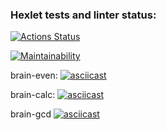 ### Hexlet tests and linter status:
[![Actions Status](https://github.com/PavelZ94/python-project-49/actions/workflows/hexlet-check.yml/badge.svg)](https://github.com/PavelZ94/python-project-49/actions)

[![Maintainability](https://api.codeclimate.com/v1/badges/663116eda1270bd6ca0b/maintainability)](https://codeclimate.com/github/PavelZ94/python-project-49/maintainability)

brain-even:
[![asciicast](https://asciinema.org/a/Uvr9AEK5RK7U5A6Nk5CWvl6x6.svg)](https://asciinema.org/a/Uvr9AEK5RK7U5A6Nk5CWvl6x6)

brain-calc:
[![asciicast](https://asciinema.org/a/uCprHQW15LOvLSFVm0tzYdOld.svg)](https://asciinema.org/a/uCprHQW15LOvLSFVm0tzYdOld)

brain-gcd
[![asciicast](https://asciinema.org/a/HxJeCdpmEwh0Ky8pJBnlrwlAP.svg)](https://asciinema.org/a/HxJeCdpmEwh0Ky8pJBnlrwlAP)

